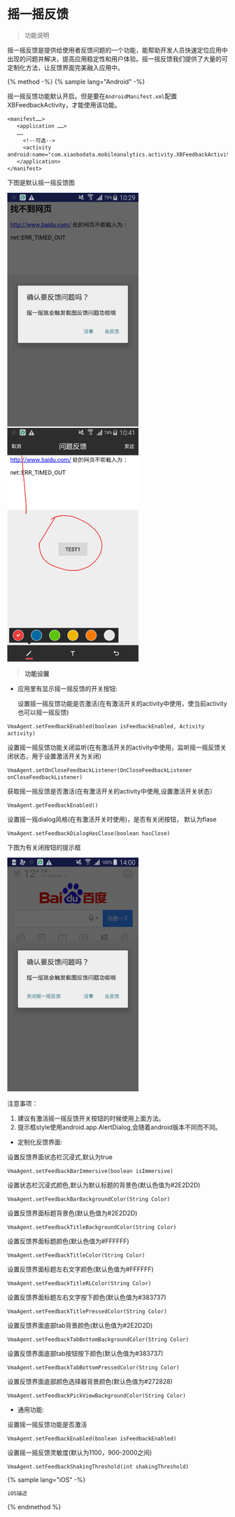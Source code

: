 # 摇一摇反馈

> 功能说明


摇一摇反馈是提供给使用者反馈问题的一个功能，能帮助开发人员快速定位应用中出现的问题并解决，提高应用稳定性和用户体验。摇一摇反馈我们提供了大量的可定制化方法，让反馈界面完美融入应用中。


{% method -%}
{% sample lang="Android" -%}

摇一摇反馈功能默认开启。但是要在`AndroidManifest.xml`配置XBFeedbackActivity，才能使用该功能。



```
<manifest……>
   <application ……>
   ……
     <!--可选-->
     <activity android:name="com.xiaobodata.mobileanalytics.activity.XBFeedbackActivity"/>
   </application>
</manifest>
```
下图是默认摇一摇反馈图

![](/assets/feedback_dialog_hint.png)             ![](/assets/feedback_activity.png)

> **功能设置**

* 应用里有显示摇一摇反馈的开关按钮:

  设置摇一摇反馈功能是否激活(在有激活开关的activity中使用，使当前activity也可以摇一摇反馈)
```
VmaAgent.setFeedbackEnabled(boolean isFeedbackEnabled, Activity activity)
```

  设置摇一摇反馈功能关闭监听(在有激活开关的activity中使用，监听摇一摇反馈关闭状态，用于设置激活开关为关闭)
```
VmaAgent.setOnCloseFeedbackListener(OnCloseFeedbackListener onCloseFeedbackListener)
```
  获取摇一摇反馈是否激活(在有激活开关的activity中使用,设置激活开关状态）
```
VmaAgent.getFeedbackEnabled()
```
  设置摇一摇dialog风格(在有激活开关时使用)，是否有关闭按钮， 默认为flase
```
VmaAgent.setFeedbackDialogHasClose(boolean hasClose)
```
下图为有关闭按钮的提示框

 ![](/assets/feedback_dialog_hint1.png)
  
 注意事项：
   1. 建议有激活摇一摇反馈开关按钮的时候使用上面方法。
   2. 提示框style使用android.app.AlertDialog,会随着android版本不同而不同。

   

* 定制化反馈界面:

 设置反馈界面状态栏沉浸式,默认为true
```
VmaAgent.setFeedbackBarImmersive(boolean isImmersive)
```
设置状态栏沉浸式颜色,默认为默认标题的背景色(默认色值为#2E2D2D)
```
VmaAgent.setFeedbackBarBackgroundColor(String Color)
```
设置反馈界面标题背景色(默认色值为#2E2D2D)
```
VmaAgent.setFeedbackTitleBackgroundColor(String Color)
```
设置反馈界面标题颜色(默认色值为#FFFFFF)
```
VmaAgent.setFeedbackTitleColor(String Color)
```
设置反馈界面标题左右文字颜色(默认色值为#FFFFFF)
```
VmaAgent.setFeedbackTitleRLColor(String Color)
```
设置反馈界面标题左右文字按下颜色(默认色值为#383737)
```
VmaAgent.setFeedbackTitlePressedColor(String Color)
```
设置反馈界面底部tab背景颜色(默认色值为#2E2D2D)
```
VmaAgent.setFeedbackTabBottomBackgroundColor(String Color)
```
设置反馈界面底部tab按钮按下颜色(默认色值为#383737)
```
VmaAgent.setFeedbackTabBottomPressedColor(String Color)
```
设置反馈界面底部颜色选择器背景颜色(默认色值为#272828)
```
VmaAgent.setFeedbackPickViewBackgroundColor(String Color)
```
* 通用功能:
 
 设置摇一摇反馈功能是否激活
```
VmaAgent.setFeedbackEnabled(boolean isFeedbackEnabled)
```
设置摇一摇反馈灵敏度(默认为1100，900-2000之间)
```
VmaAgent.setFeedbackShakingThreshold(int shakingThreshold)
```


{% sample lang="iOS" -%}
```java
iOS描述

```
{% endmethod %}




